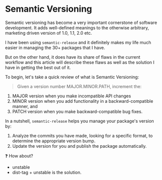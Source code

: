 # Semantic Versioning

Semantic versioning has become a very important cornerstone of software development.
It adds well-defined meanings to the otherwise arbitrary, marketing driven version of 1.0, 1.1, 2.0 etc.

I have been using `semantic-release` and it definitely makes my life much easier in managing the 30+ packages that I have.

But on the other hand, it does have its share of flaws in the current workflow and this article will describe these flaws as well as the solution I have in getting the best out of it.

To begin, let's take a quick review of what is Semantic Versioning:

> Given a version number MAJOR.MINOR.PATH, increment the:

1. MAJOR version when you make incompatible API changes
2. MINOR version when you add functionality in a backward-compatible manner, and
3. PATCH version when you make backward-compatible bug fixes.

In a nutshell, `semantic-release` helps you manage your package's version by:

1. Analyze the commits you have made, looking for a specific format, to determine the appropriate version bump.
2. Update the version for you and publish the package automatically.

❓ How about?

- unstable
- dist-tag + unstable is the solution.
